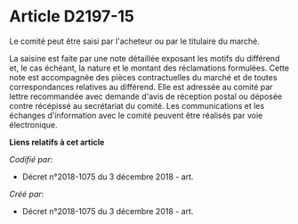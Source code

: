 # Article D2197-15

Le comité peut être saisi par l'acheteur ou par le titulaire du marché.

La saisine est faite par une note détaillée exposant les motifs du différend et, le cas échéant, la nature et le montant des
réclamations formulées. Cette note est accompagnée des pièces contractuelles du marché et de toutes correspondances relatives
au différend. Elle est adressée au comité par lettre recommandée avec demande d'avis de réception postal ou déposée contre
récépissé au secrétariat du comité. Les communications et les échanges d'information avec le comité peuvent être réalisés par
voie électronique.

**Liens relatifs à cet article**

_Codifié par_:

  - Décret n°2018-1075 du 3 décembre 2018 - art.

_Créé par_:

  - Décret n°2018-1075 du 3 décembre 2018 - art.
